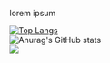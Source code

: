 lorem ipsum


[![Top Langs](https://github-readme-stats.vercel.app/api/top-langs/?username=trongtuanit&layout=compact)](https://github.com/anuraghazra/github-readme-stats) <br>
![Anurag's GitHub stats](https://github-readme-stats.vercel.app/api?username=trongtuanit&show_icons=true&theme=radical)
<br>
![](https://komarev.com/ghpvc/?username=trongtuanit&color=red)


